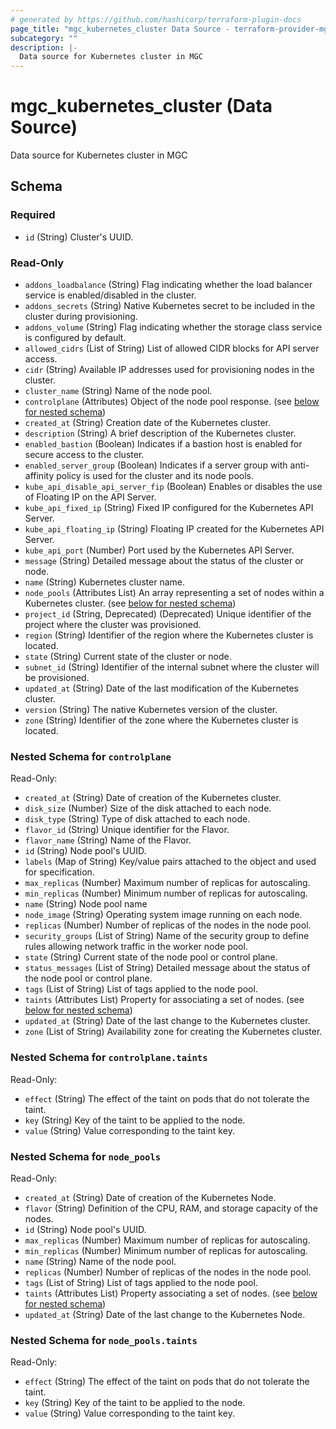 ```yaml
---
# generated by https://github.com/hashicorp/terraform-plugin-docs
page_title: "mgc_kubernetes_cluster Data Source - terraform-provider-mgc"
subcategory: ""
description: |-
  Data source for Kubernetes cluster in MGC
---
```


# mgc_kubernetes_cluster (Data Source)

Data source for Kubernetes cluster in MGC



<!-- schema generated by tfplugindocs -->
## Schema

### Required

- `id` (String) Cluster's UUID.

### Read-Only

- `addons_loadbalance` (String) Flag indicating whether the load balancer service is enabled/disabled in the cluster.
- `addons_secrets` (String) Native Kubernetes secret to be included in the cluster during provisioning.
- `addons_volume` (String) Flag indicating whether the storage class service is configured by default.
- `allowed_cidrs` (List of String) List of allowed CIDR blocks for API server access.
- `cidr` (String) Available IP addresses used for provisioning nodes in the cluster.
- `cluster_name` (String) Name of the node pool.
- `controlplane` (Attributes) Object of the node pool response. (see [below for nested schema](#nestedatt--controlplane))
- `created_at` (String) Creation date of the Kubernetes cluster.
- `description` (String) A brief description of the Kubernetes cluster.
- `enabled_bastion` (Boolean) Indicates if a bastion host is enabled for secure access to the cluster.
- `enabled_server_group` (Boolean) Indicates if a server group with anti-affinity policy is used for the cluster and its node pools.
- `kube_api_disable_api_server_fip` (Boolean) Enables or disables the use of Floating IP on the API Server.
- `kube_api_fixed_ip` (String) Fixed IP configured for the Kubernetes API Server.
- `kube_api_floating_ip` (String) Floating IP created for the Kubernetes API Server.
- `kube_api_port` (Number) Port used by the Kubernetes API Server.
- `message` (String) Detailed message about the status of the cluster or node.
- `name` (String) Kubernetes cluster name.
- `node_pools` (Attributes List) An array representing a set of nodes within a Kubernetes cluster. (see [below for nested schema](#nestedatt--node_pools))
- `project_id` (String, Deprecated) (Deprecated) Unique identifier of the project where the cluster was provisioned.
- `region` (String) Identifier of the region where the Kubernetes cluster is located.
- `state` (String) Current state of the cluster or node.
- `subnet_id` (String) Identifier of the internal subnet where the cluster will be provisioned.
- `updated_at` (String) Date of the last modification of the Kubernetes cluster.
- `version` (String) The native Kubernetes version of the cluster.
- `zone` (String) Identifier of the zone where the Kubernetes cluster is located.

<a id="nestedatt--controlplane"></a>
### Nested Schema for `controlplane`

Read-Only:

- `created_at` (String) Date of creation of the Kubernetes cluster.
- `disk_size` (Number) Size of the disk attached to each node.
- `disk_type` (String) Type of disk attached to each node.
- `flavor_id` (String) Unique identifier for the Flavor.
- `flavor_name` (String) Name of the Flavor.
- `id` (String) Node pool's UUID.
- `labels` (Map of String) Key/value pairs attached to the object and used for specification.
- `max_replicas` (Number) Maximum number of replicas for autoscaling.
- `min_replicas` (Number) Minimum number of replicas for autoscaling.
- `name` (String) Node pool name
- `node_image` (String) Operating system image running on each node.
- `replicas` (Number) Number of replicas of the nodes in the node pool.
- `security_groups` (List of String) Name of the security group to define rules allowing network traffic in the worker node pool.
- `state` (String) Current state of the node pool or control plane.
- `status_messages` (List of String) Detailed message about the status of the node pool or control plane.
- `tags` (List of String) List of tags applied to the node pool.
- `taints` (Attributes List) Property for associating a set of nodes. (see [below for nested schema](#nestedatt--controlplane--taints))
- `updated_at` (String) Date of the last change to the Kubernetes cluster.
- `zone` (List of String) Availability zone for creating the Kubernetes cluster.

<a id="nestedatt--controlplane--taints"></a>
### Nested Schema for `controlplane.taints`

Read-Only:

- `effect` (String) The effect of the taint on pods that do not tolerate the taint.
- `key` (String) Key of the taint to be applied to the node.
- `value` (String) Value corresponding to the taint key.



<a id="nestedatt--node_pools"></a>
### Nested Schema for `node_pools`

Read-Only:

- `created_at` (String) Date of creation of the Kubernetes Node.
- `flavor` (String) Definition of the CPU, RAM, and storage capacity of the nodes.
- `id` (String) Node pool's UUID.
- `max_replicas` (Number) Maximum number of replicas for autoscaling.
- `min_replicas` (Number) Minimum number of replicas for autoscaling.
- `name` (String) Name of the node pool.
- `replicas` (Number) Number of replicas of the nodes in the node pool.
- `tags` (List of String) List of tags applied to the node pool.
- `taints` (Attributes List) Property associating a set of nodes. (see [below for nested schema](#nestedatt--node_pools--taints))
- `updated_at` (String) Date of the last change to the Kubernetes Node.

<a id="nestedatt--node_pools--taints"></a>
### Nested Schema for `node_pools.taints`

Read-Only:

- `effect` (String) The effect of the taint on pods that do not tolerate the taint.
- `key` (String) Key of the taint to be applied to the node.
- `value` (String) Value corresponding to the taint key.
